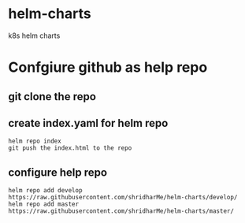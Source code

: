 # helm-charts
k8s helm charts

# Confgiure github as help repo
## git clone the repo
##  create  index.yaml for helm repo
    helm repo index
    git push the index.html to the repo
## configure help repo 
    helm repo add develop https://raw.githubusercontent.com/shridharMe/helm-charts/develop/
    helm repo add master  https://raw.githubusercontent.com/shridharMe/helm-charts/master/
 
